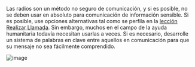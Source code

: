 [Title]: # (Por qué radio)
[Difficulty]: # (Principiante)
[Order]: # (5)

Las radios son un método no seguro de comunicación, y si es posible, no se deben usar en absoluto para comunicación de información sensible. Si es posible, use opciones alternativas tal como se perfila en la [lección Realizar Llamada](umbrella://lesson/making-a-call). Sin embargo, muchos en el campo de la ayuda humanitaria todavía necesitan usarlas a veces. Si es necesario, desarrolle un sistema de palabras en clave entre aquellos en comunicación para que su mensaje no sea fácilmente comprendido.

![image](radios.png)